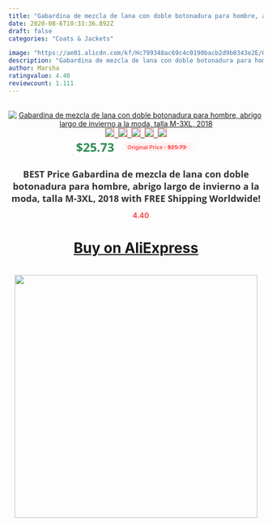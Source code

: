 ```yaml
---
title: "Gabardina de mezcla de lana con doble botonadura para hombre, abrigo largo de invierno a la moda, talla M-3XL, 2018"
date: 2020-08-6T10:33:36.892Z
draft: false
categories: "Coats & Jackets"

image: "https://ae01.alicdn.com/kf/Hc799348ac69c4c0190bacb2d9b0343e2E/Gabardina-de-mezcla-de-lana-con-doble-botonadura-para-hombre-abrigo-largo-de-invierno-a-la.jpg"
description: "Gabardina de mezcla de lana con doble botonadura para hombre, abrigo largo de invierno a la moda, talla M-3XL, 2018"
author: Marsha
ratingvalue: 4.40
reviewcount: 1.111
---
```

<br>
<div style="text-align: center;">
<a href="https://s.click.aliexpress.com/e/_9i8v6d" target="_blank" rel="nofollow noopener noreferrer"><img alt="Gabardina de mezcla de lana con doble botonadura para hombre, abrigo largo de invierno a la moda, talla M-3XL, 2018" class="magnifier-image" src="https://ae01.alicdn.com/kf/Hc799348ac69c4c0190bacb2d9b0343e2E/Gabardina-de-mezcla-de-lana-con-doble-botonadura-para-hombre-abrigo-largo-de-invierno-a-la.jpg_640x640.jpg">
<br>
<img style="border:1px solid salmon" src="https://ae01.alicdn.com/kf/Hc799348ac69c4c0190bacb2d9b0343e2E/Gabardina-de-mezcla-de-lana-con-doble-botonadura-para-hombre-abrigo-largo-de-invierno-a-la.jpg_120x120.jpg">&nbsp;&nbsp;<img style="border:1px solid salmon" src="https://ae01.alicdn.com/kf/H02168eafde4244d2b66d050f22b31ce8O/Gabardina-de-mezcla-de-lana-con-doble-botonadura-para-hombre-abrigo-largo-de-invierno-a-la.jpg_120x120.jpg">&nbsp;&nbsp;<img style="border:1px solid salmon" src="https://ae01.alicdn.com/kf/H5ee5fb8521274a4381d990e75f5f2461D/Gabardina-de-mezcla-de-lana-con-doble-botonadura-para-hombre-abrigo-largo-de-invierno-a-la.jpg_120x120.jpg">&nbsp;&nbsp;<img style="border:1px solid salmon" src="https://ae01.alicdn.com/kf/Haf90e8334d4648798ded220bb1b769fba/Gabardina-de-mezcla-de-lana-con-doble-botonadura-para-hombre-abrigo-largo-de-invierno-a-la.jpg_120x120.jpg">&nbsp;&nbsp;<img style="border:1px solid salmon" src="https://ae01.alicdn.com/kf/H3b437da63ba848cd9781e791a692fe82t/Gabardina-de-mezcla-de-lana-con-doble-botonadura-para-hombre-abrigo-largo-de-invierno-a-la.jpg_120x120.jpg"></a></div><br0>
<div style="text-align: center;"><span style="background-color: white; border: 0px; box-sizing: border-box; color: seagreen; display: inline-block; font-family: &quot;open sans&quot; , &quot;arial&quot; , &quot;helvetica&quot; , sans-serif , &quot;heiti&quot;; font-size: 24px; font-stretch: inherit; font-weight: 700; line-height: inherit; margin: 0px 10px 0px 0px; padding: 0px; vertical-align: middle;">$25.73 </span>
<span style="background: rgb(255 , 241 , 241); border-radius: 3px; border: 0px; box-sizing: border-box; color: #ff4747; display: inline-block; font-family: inherit; font-size: 12px; font-stretch: inherit; font-style: inherit; font-variant: inherit; font-weight: 600; line-height: inherit; margin: 0px; padding: 2px 5px; transform: scale(0.9); vertical-align: middle;">Original Price : <b style="text-decoration: line-through;">$25.73 </b> &nbsp;&nbsp;</span></div>
<h1 style="color: #333333; display: inline-block; font-family: &quot;open sans&quot; , &quot;arial&quot; , &quot;helvetica&quot; , sans-serif , &quot;heiti&quot;; font-size: 18px; font-stretch: inherit; font-weight: 700; text-align: center;">BEST Price Gabardina de mezcla de lana con doble botonadura para hombre, abrigo largo de invierno a la moda, talla M-3XL, 2018 with FREE Shipping Worldwide!</h1>
<div style="color: #ff4747; text-align: center;">
<img src="https://4.bp.blogspot.com/-M0ZcTcb-5uY/XleCXlxnR4I/AAAAAAAAAEc/OrjgMkXV1oMQFaCRZj5HQwOCBcu3w1FegCPcBGAYYCw/s1600/star.png" style="height: 15px;">&nbsp;<b>4.40</b></div>
<div class="button_cont" align="center"><a class="buynow_a" href="https://s.click.aliexpress.com/e/_9i8v6d" target="_blank" rel="nofollow noopener noreferrer"><H1>Buy on AliExpress</H1></a></div><br>
<div class="separator" style="clear: both; text-align: center;">
<img src="https://lh3.googleusercontent.com/-pTy5HemUv9M/XlePHvY0dAI/AAAAAAAAAE4/0nX5iRUoIWY8eMW9Dpxeirr157OZliDIgCLcBGAsYHQ/s1600/badge.gif" width="480">
</div>
